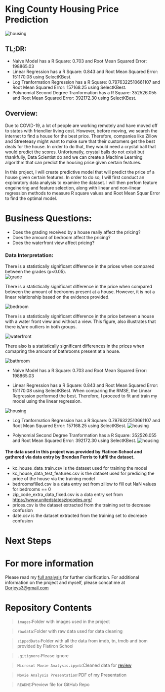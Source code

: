# King County Housing Price Prediction

![housing](./images/HOUSING-IMAGE.png)

## TL;DR:
- Naive Model has a R Square:  0.703 and Root Mean Squared Error:  198865.03
- Linear Regression has a R Square:  0.843 and Root Mean Squared Error:  151170.08 using SelectKBest. 
- Log Tranformation Regression has a R Square:  0.7976322510661107 and Root Mean Squared Error: 157168.25 using SelectKBest. 
- Polynomial Second Degree Tranformation has a R Square: 352526.055 and Root Mean Squared Error: 392172.30 using SelectKBest.

## Overview: 
 Due to COVID-19, a lot of people are working remotely and have moved off to states with friendlier living cost. However, before moving, we search the internet to find a house for the best price. Therefore, companies like Zillow and Streeteasy might want to make sure that their customers get the best deals for the house. In order to do that, they would need a crystal ball that would predict the scores. Unfortunatly, crystal balls do not exisit but thankfully, Data Scientist do and we can create a Machine Learning algorithm that can predict the housing price given certain features. 

In this project, I will create predictive model that will predict the price of a house given certain features. In order to do so, I will first conduct an exploratory data analysis to examine the dataset. I will then perfom feature engeinering and feature selection, along with linear and non-linear regression methods to measure R square values and Root Mean Squar Error to find the optimal model.   


# Business Questions: 
- Does the grading received by a house really affect the pricing? 
- Does the amount of bedroom affect the pricing? 
- Does the waterfront view affect pricing? 

### Data Interpretation:
There is a statistically significant difference in the prices when compared between the grades (p<0.05).  
![grade](./images/grade_vs_price.png)

There is a statistically significant difference in the price when compared between the amount of bedrooms present at a house. However, it is not a linear relationship based on the evidence provided. 

![bedroom](./images/bedroom_vs_price.png)

There is a statistically significant difference in the price between a house with a water front view and without a view. This figure, also illustrates that there is/are outliers in both groups. 

![waterfront](./images/waterfron_vs_price.png)

There also is a statistically significant differences in the prices when comapring the amount of bathrooms present at a house.

![bathroom](./images/bathroom_vs_price.png)

- Naive Model has a R Square: 0.703 and Root Mean Squared Error: 198865.03

- Linear Regression has a R Square: 0.843 and Root Mean Squared Error: 151170.08 using SelectKBest. When comparing the RMSE, the Linear Regression performed the best. Therefore, I proceed to fit and train my model using the linear regression. 

![housing](./images/LR.png)

- Log Tranformation Regression has a R Square: 0.7976322510661107 and Root Mean Squared Error: 157168.25 using SelectKBest. 
![housing](./images/Log.png)

- Polynomial Second Degree Tranformation has a R Square: 352526.055 and Root Mean Squared Error: 392172.30 using SelectKBest.
![housing](./images/poly.png)



#### The data used in this project was provided by Flatiron School and gathered via data entry by Brendan Ferris to fulfil the dataset. 
- kc_house_data_train.csv is the dataset used for training the model
- kc_house_data_test_features.csv is the dataset used for predicing the price of the house via the training model
- bedroomsfilled.csv is a data entry set from zillow to fill out NaN values for bedrooms == 0 
- zip_code_extra_data_fixed.csv is a data entry set from https://www.unitedstateszipcodes.org/ 
- prices.csv is the dataset extracted from the training set to decrease confusion
- date.csv is the dataset extracted from the training set to decrease confusion



# Next Steps



# For more information
Please read my [full analysis](https://github.com/dorjeys3/King_County_Real_Estate) for further clarification. 
For additional information on the project and myself, please concat me at Dorjeys3@gmail.com 


# Repository Contents 
>`images`:Folder with images used in the project

>`rawdata`:Folder with raw data used for data cleaning

>`zippedData`:Folder with all the data from imdb, tn, tmdb and bom provided by Flatiron School

>`.gitignore`:Please ignore

>`Microsot Movie Analysis.ipynb`:Cleaned data for [review](https://github.com/dorjeys3/Movies-Analysis/blob/master/Microsoft%20Movie%20Analysis.ipynb)

>`Movie Analysis Presentation`:PDF of my Presentation

>`README`:Preview file for GitHub Repo
